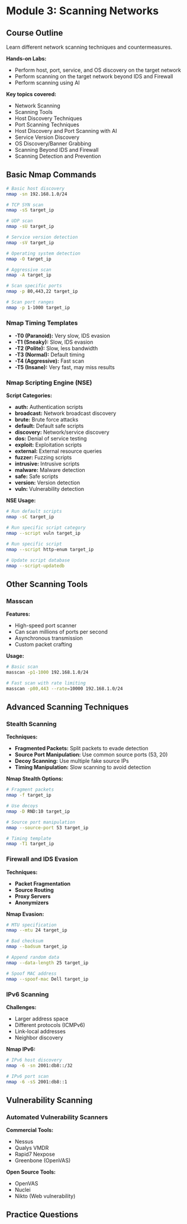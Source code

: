 # Module 3: Scanning Networks

## Course Outline

Learn different network scanning techniques and countermeasures.

**Hands-on Labs:**

- Perform host, port, service, and OS discovery on the target network
- Perform scanning on the target network beyond IDS and Firewall
- Perform scanning using AI

**Key topics covered:**

- Network Scanning
- Scanning Tools
- Host Discovery Techniques
- Port Scanning Techniques
- Host Discovery and Port Scanning with AI
- Service Version Discovery
- OS Discovery/Banner Grabbing
- Scanning Beyond IDS and Firewall
- Scanning Detection and Prevention

## Basic Nmap Commands

```bash
# Basic host discovery
nmap -sn 192.168.1.0/24

# TCP SYN scan
nmap -sS target_ip

# UDP scan
nmap -sU target_ip

# Service version detection
nmap -sV target_ip

# Operating system detection
nmap -O target_ip

# Aggressive scan
nmap -A target_ip

# Scan specific ports
nmap -p 80,443,22 target_ip

# Scan port ranges
nmap -p 1-1000 target_ip
```

### Nmap Timing Templates

- **-T0 (Paranoid):** Very slow, IDS evasion
- **-T1 (Sneaky):** Slow, IDS evasion
- **-T2 (Polite):** Slow, less bandwidth
- **-T3 (Normal):** Default timing
- **-T4 (Aggressive):** Fast scan
- **-T5 (Insane):** Very fast, may miss results

### Nmap Scripting Engine (NSE)

**Script Categories:**

- **auth:** Authentication scripts
- **broadcast:** Network broadcast discovery
- **brute:** Brute force attacks
- **default:** Default safe scripts
- **discovery:** Network/service discovery
- **dos:** Denial of service testing
- **exploit:** Exploitation scripts
- **external:** External resource queries
- **fuzzer:** Fuzzing scripts
- **intrusive:** Intrusive scripts
- **malware:** Malware detection
- **safe:** Safe scripts
- **version:** Version detection
- **vuln:** Vulnerability detection

**NSE Usage:**

```bash
# Run default scripts
nmap -sC target_ip

# Run specific script category
nmap --script vuln target_ip

# Run specific script
nmap --script http-enum target_ip

# Update script database
nmap --script-updatedb
```

## Other Scanning Tools

### Masscan

**Features:**

- High-speed port scanner
- Can scan millions of ports per second
- Asynchronous transmission
- Custom packet crafting

**Usage:**

```bash
# Basic scan
masscan -p1-1000 192.168.1.0/24

# Fast scan with rate limiting
masscan -p80,443 --rate=10000 192.168.1.0/24
```

## Advanced Scanning Techniques

### Stealth Scanning

**Techniques:**

- **Fragmented Packets:** Split packets to evade detection
- **Source Port Manipulation:** Use common source ports (53, 20)
- **Decoy Scanning:** Use multiple fake source IPs
- **Timing Manipulation:** Slow scanning to avoid detection

**Nmap Stealth Options:**

```bash
# Fragment packets
nmap -f target_ip

# Use decoys
nmap -D RND:10 target_ip

# Source port manipulation
nmap --source-port 53 target_ip

# Timing template
nmap -T1 target_ip
```

### Firewall and IDS Evasion

**Techniques:**

- **Packet Fragmentation**
- **Source Routing**
- **Proxy Servers**
- **Anonymizers**

**Nmap Evasion:**

```bash
# MTU specification
nmap --mtu 24 target_ip

# Bad checksum
nmap --badsum target_ip

# Append random data
nmap --data-length 25 target_ip

# Spoof MAC address
nmap --spoof-mac Dell target_ip
```

### IPv6 Scanning

**Challenges:**

- Larger address space
- Different protocols (ICMPv6)
- Link-local addresses
- Neighbor discovery

**Nmap IPv6:**

```bash
# IPv6 host discovery
nmap -6 -sn 2001:db8::/32

# IPv6 port scan
nmap -6 -sS 2001:db8::1
```

## Vulnerability Scanning

### Automated Vulnerability Scanners

**Commercial Tools:**

- Nessus
- Qualys VMDR
- Rapid7 Nexpose
- Greenbone (OpenVAS)

**Open Source Tools:**

- OpenVAS
- Nuclei
- Nikto (Web vulnerability)

## Practice Questions

<!-- Questions will be loaded dynamically from questions.json -->
